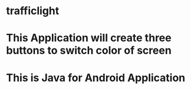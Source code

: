 # trafficlight
# This Application will create three buttons to switch color of screen
# This is Java for Android Application
